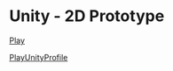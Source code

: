 # Unity - 2D Prototype

[Play](https://play.unity.com/mg/other/test2dprotptype)

[PlayUnityProfile](https://play.unity.com/u/bilinmeyen3)